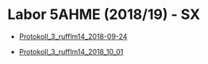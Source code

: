# Labor 5AHME (2018/19) - SX

  * [Protokoll_3_rufflm14_2018-09-24](https://github.com/HTLMechatronics/m14-la1-sx/blob/rufflm14/rufflm14/protokoll_3_rufflm14_2018-09-24.md)
  
  * [Protokoll_3_rufflm14_2018_10_01](https://github.com/HTLMechatronics/m14-la1-sx/edit/rufflm14/rufflm14/protokoll_3_rufflm14_2018-10-01.md)
